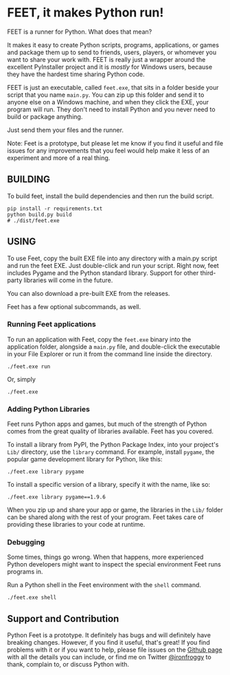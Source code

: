 # FEET, it makes Python run!

FEET is a runner for Python. What does that mean?

It makes it easy to create Python scripts, programs, applications, or games
and package them up to send to friends, users, players, or whomever you want
to share your work with. FEET is really just a wrapper around the excellent
PyInstaller project and it is *mostly* for Windows users, because they have
the hardest time sharing Python code.

FEET is just an executable, called `feet.exe`, that sits in a folder beside
your script that you name `main.py`. You can zip up this folder and send it
to anyone else on a Windows machine, and when they click the EXE, your 
program will run. They don't need to install Python and you never need to build
or package anything.

Just send them your files and the runner.

Note: Feet is a prototype, but please let me know if you find it useful and
file issues for any improvements that you feel would help make it less of an
experiment and more of a real thing.

## BUILDING

To build feet, install the build dependencies and then run the build script.

    pip install -r requirements.txt
    python build.py build
    # ./dist/feet.exe

## USING

To use Feet, copy the built EXE file into any directory with a main.py script
and run the feet EXE. Just double-click and run your script. Right now, feet
includes Pygame and the Python standard library. Support for other third-party
libraries will come in the future.

You can also download a pre-built EXE from the releases.

Feet has a few optional subcommands, as well.

### Running Feet applications

To run an application with Feet, copy the `feet.exe` binary into the
application folder, alongside a `main.py` file, and double-click the executable
in your File Explorer or run it from the command line inside the directory.

    ./feet.exe run

Or, simply

    ./feet.exe

### Adding Python Libraries

Feet runs Python apps and games, but much of the strength of Python comes from
the great quality of libraries available. Feet has you covered.

To install a library from PyPI, the Python Package Index, into your project's
`Lib/` directory, use the `library` command. For example, install `pygame`, the
popular game development library for Python, like this:

    ./feet.exe library pygame

To install a specific version of a library, specify it with the name, like so:

    ./feet.exe library pygame==1.9.6

When you zip up and share your app or game, the libraries in the `Lib/` folder
can be shared along with the rest of your program. Feet takes care of providing
these libraries to your code at runtime.

### Debugging

Some times, things go wrong. When that happens, more experienced Python
developers might want to inspect the special environment Feet runs programs in.

Run a Python shell in the Feet environment with the `shell` command.

    ./feet.exe shell

## Support and Contribution

Python Feet is a prototype. It definitely has bugs and will definitely have
breaking changes. However, if you find it useful, that's great! If you find
problems with it or if you want to help, please file issues on the [Github
page](https://github.com/ironfroggy/feet/issues) with all the details you
can include, or find me on Twitter [@ironfroggy](https://twitter.com/ironfroggy) to thank, complain to, or discuss Python
with.
